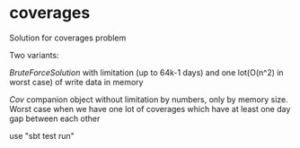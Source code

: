 # coverages
Solution for coverages problem

Two variants:

*BruteForceSolution* with limitation (up to 64k-1 days) and one lot(O(n^2) in worst case) of write data in memory

*Cov* companion object without limitation by numbers, only by memory size. Worst case when we have one lot of coverages which have at least one day gap between each other

use "sbt test run" 
  